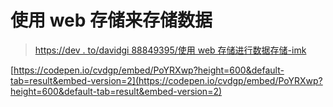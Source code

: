 # 使用 web 存储来存储数据

> [https://dev . to/davidgi 88849395/使用 web 存储进行数据存储-imk](https://dev.to/davidgi88849395/uso-de-web-storage-para-guardar-datos-imk)

[https://codepen.io/cvdgp/embed/PoYRXwp?height=600&default-tab=result&embed-version=2](https://codepen.io/cvdgp/embed/PoYRXwp?height=600&default-tab=result&embed-version=2)
